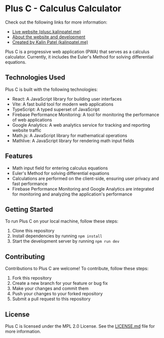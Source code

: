 # Plus C - Calculus Calculator

Check out the following links for more information:

- [Live website (plusc.kalinpatel.me)](http://plusc.kalinpatel.me)
- [About the website and development](http://kalinpatel.me/plus-c)
- [Created by Kalin Patel (kalinpatel.me)](http://kalinpatel.me)

Plus C is a progressive web application (PWA) that serves as a calculus calculator. Currently, it includes the Euler's Method for solving differential equations.

## Technologies Used

Plus C is built with the following technologies:

- React: A JavaScript library for building user interfaces
- Vite: A fast build tool for modern web applications
- TypeScript: A typed superset of JavaScript
- Firebase Performance Monitoring: A tool for monitoring the performance of web applications
- Google Analytics: A web analytics service for tracking and reporting website traffic
- Math.js: A JavaScript library for mathematical operations
- Mathlive: A JavaScript library for rendering math input fields

## Features

- Math input field for entering calculus equations
- Euler's Method for solving differential equations
- Calculations are performed on the client-side, ensuring user privacy and fast performance
- Firebase Performance Monitoring and Google Analytics are integrated for monitoring and analyzing the application's performance

## Getting Started

To run Plus C on your local machine, follow these steps:

1. Clone this repository
2. Install dependencies by running `npm install`
3. Start the development server by running `npm run dev`

## Contributing

Contributions to Plus C are welcome! To contribute, follow these steps:

1. Fork this repository
2. Create a new branch for your feature or bug fix
3. Make your changes and commit them
4. Push your changes to your forked repository
5. Submit a pull request to this repository

## License

Plus C is licensed under the MPL 2.0 License. See the [LICENSE.md](LICENSE.md) file for more information.
